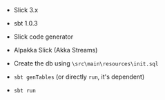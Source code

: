 - Slick 3.x
- sbt 1.0.3
- Slick code generator
- Alpakka Slick (Akka Streams)

- Create the db using `\src\main\resources\init.sql`
- `sbt genTables` (or directly `run`, it's dependent)
- `sbt run`

